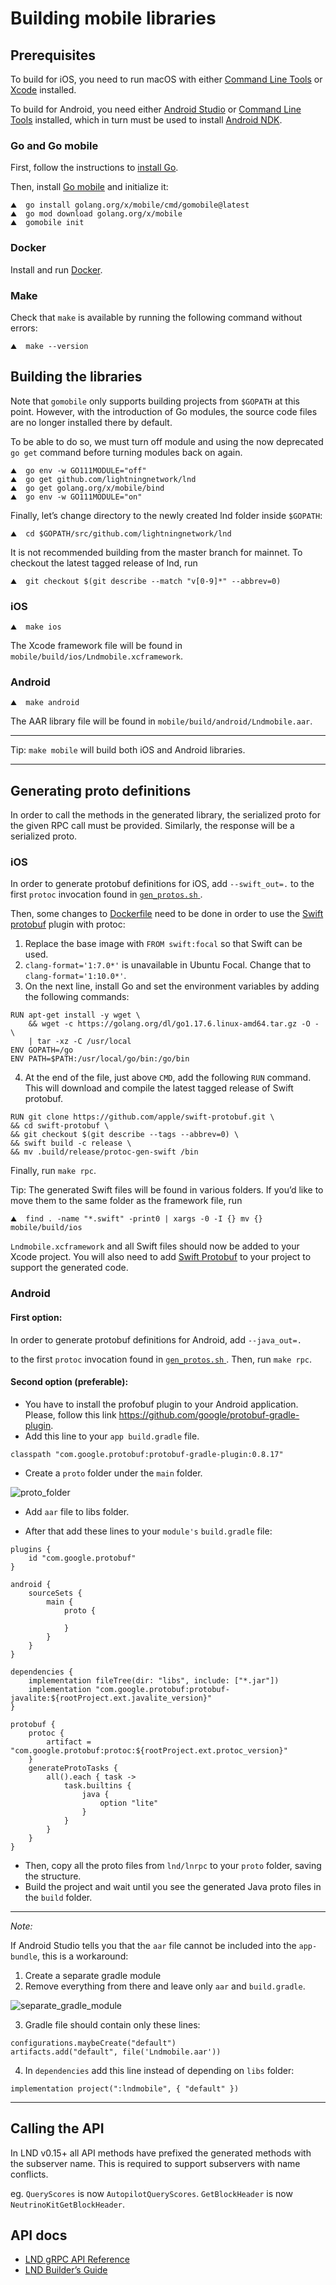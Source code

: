 # Building mobile libraries

## Prerequisites

To build for iOS, you need to run macOS with either 
[Command Line Tools](https://developer.apple.com/download/all/?q=command%20line%20tools) 
or [Xcode](https://apps.apple.com/app/xcode/id497799835) installed.

To build for Android, you need either 
[Android Studio](https://developer.android.com/studio) or 
[Command Line Tools](https://developer.android.com/studio#downloads) installed, which in turn must be used to install [Android NDK](https://developer.android.com/ndk/).


### Go and Go mobile

First, follow the instructions to [install Go](https://github.com/lightningnetwork/lnd/blob/master/docs/INSTALL.md#building-a-development-version-from-source).

Then, install [Go mobile](https://github.com/golang/go/wiki/Mobile) and 
initialize it:

```shell
⛰  go install golang.org/x/mobile/cmd/gomobile@latest
⛰  go mod download golang.org/x/mobile
⛰  gomobile init
```

### Docker

Install and run [Docker](https://www.docker.com/products/docker-desktop).

### Make

Check that `make` is available by running the following command without errors:

```shell
⛰  make --version
```

## Building the libraries

Note that `gomobile` only supports building projects from `$GOPATH` at this 
point. However, with the introduction of Go modules, the source code files are 
no longer installed there by default.

To be able to do so, we must turn off module and using the now deprecated 
`go get` command before turning modules back on again.

```shell
⛰  go env -w GO111MODULE="off"
⛰  go get github.com/lightningnetwork/lnd
⛰  go get golang.org/x/mobile/bind
⛰  go env -w GO111MODULE="on"
```

Finally, let’s change directory to the newly created lnd folder inside `$GOPATH`:

```shell
⛰  cd $GOPATH/src/github.com/lightningnetwork/lnd
```

It is not recommended building from the master branch for mainnet. To checkout
the latest tagged release of lnd, run

```shell
⛰  git checkout $(git describe --match "v[0-9]*" --abbrev=0)
```

### iOS

```shell
⛰  make ios
```

The Xcode framework file will be found in `mobile/build/ios/Lndmobile.xcframework`.

### Android

```shell
⛰  make android
```

The AAR library file will be found in `mobile/build/android/Lndmobile.aar`.

---
Tip: `make mobile` will build both iOS and Android libraries.

---

## Generating proto definitions

In order to call the methods in the generated library, the serialized proto for
the given RPC call must be provided. Similarly, the response will be a
serialized proto.

### iOS

In order to generate protobuf definitions for iOS, add `--swift_out=.` to the
first `protoc` invocation found in [ `gen_protos.sh` ](../lnrpc/gen_protos.sh).

Then, some changes to [Dockerfile](../lnrpc/Dockerfile) need to be done in
order to use the [Swift protobuf](https://github.com/apple/swift-protobuf)
plugin with protoc:

1. Replace the base image with `FROM swift:focal` so that Swift can be used.
2. `clang-format='1:7.0*'` is unavailable in Ubuntu Focal. Change that to
`clang-format='1:10.0*'`.
3. On the next line, install Go and set the environment variables by adding the
following commands:

```
RUN apt-get install -y wget \
    && wget -c https://golang.org/dl/go1.17.6.linux-amd64.tar.gz -O - \
    | tar -xz -C /usr/local
ENV GOPATH=/go
ENV PATH=$PATH:/usr/local/go/bin:/go/bin
```

4. At the end of the file, just above `CMD`, add the following `RUN` command.
This will download and compile the latest tagged release of Swift protobuf.

```
RUN git clone https://github.com/apple/swift-protobuf.git \
&& cd swift-protobuf \ 
&& git checkout $(git describe --tags --abbrev=0) \
&& swift build -c release \
&& mv .build/release/protoc-gen-swift /bin
```

Finally, run `make rpc`.

Tip: The generated Swift files will be found in various folders. If you’d like
to move them to the same folder as the framework file, run

```shell
⛰  find . -name "*.swift" -print0 | xargs -0 -I {} mv {} mobile/build/ios
```

`Lndmobile.xcframework` and all Swift files should now be added to your Xcode
project. You will also need to add [Swift Protobuf](https://github.com/apple/swift-protobuf)
to your project to support the generated code.  

### Android

#### First option:

In order to generate protobuf definitions for Android, add `--java_out=.`

to the first `protoc` invocation found in
[ `gen_protos.sh` ](../lnrpc/gen_protos.sh). Then, run `make rpc`.


#### Second option (preferable):

- You have to install the profobuf plugin to your Android application. 
Please, follow this link https://github.com/google/protobuf-gradle-plugin.
- Add this line to your `app build.gradle` file.
```shell
classpath "com.google.protobuf:protobuf-gradle-plugin:0.8.17"
```
- Create a `proto` folder under the `main` folder.

![proto_folder](docs/proto_folder.png)

- Add `aar` file to libs folder.

- After that add these lines to your `module's` `build.gradle` file:

```shell
plugins {
    id "com.google.protobuf"
}

android {
    sourceSets {
        main {
            proto {

            }
        }
    }
}

dependencies {
    implementation fileTree(dir: "libs", include: ["*.jar"])
    implementation "com.google.protobuf:protobuf-javalite:${rootProject.ext.javalite_version}"
}

protobuf {
    protoc {
        artifact = "com.google.protobuf:protoc:${rootProject.ext.protoc_version}"
    }
    generateProtoTasks {
        all().each { task ->
            task.builtins {
                java {
                    option "lite"
                }
            }
        }
    }
}
```
- Then, copy all the proto files from `lnd/lnrpc` to your `proto` folder, saving the structure.
- Build the project and wait until you see the generated Java proto files in the `build` folder.


--- 
*Note:*

If Android Studio tells you that the `aar` file cannot be included into the `app-bundle`, this is a workaround:

1. Create a separate gradle module
2. Remove everything from there and leave only `aar` and `build.gradle`.

![separate_gradle_module](docs/separate_gradle_module.png)

3. Gradle file should contain only these lines:

```shell
configurations.maybeCreate("default")
artifacts.add("default", file('Lndmobile.aar'))
```

4. In `dependencies` add this line instead of depending on `libs` folder:
```shell
implementation project(":lndmobile", { "default" })
```
--- 

## Calling the API

In LND v0.15+ all API methods have prefixed the generated methods with the subserver name. This is required to support subservers with name conflicts.

eg. `QueryScores` is now `AutopilotQueryScores`. `GetBlockHeader` is now `NeutrinoKitGetBlockHeader`.

## API docs

- [LND gRPC API Reference](https://api.lightning.community)
- [LND Builder’s Guide](https://docs.lightning.engineering)
